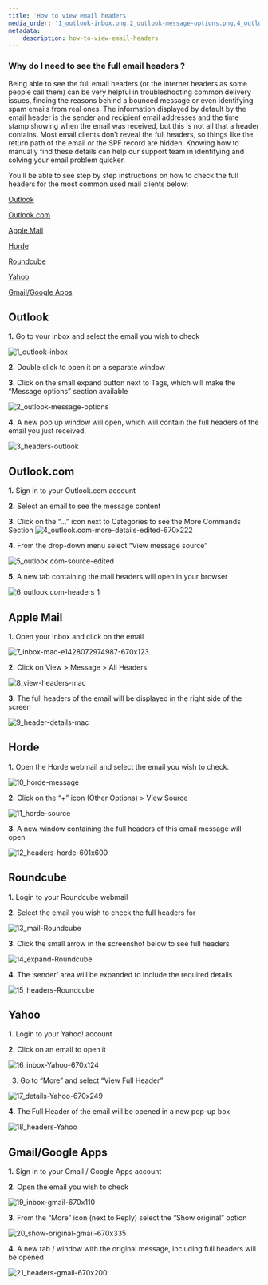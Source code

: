 ```yaml
---
title: 'How to view email headers'
media_order: '1_outlook-inbox.png,2_outlook-message-options.png,4_outlook.com-more-details-edited-670x222.png,3_headers-outlook.png,5_outlook.com-source-edited.png,6_outlook.com-headers_1.png,7_inbox-mac-e1428072974987-670x123.png,8_view-headers-mac.png,9_header-details-mac.png,10_horde-message.png,11_horde-source.png,12_headers-horde-601x600.png,13_mail-Roundcube.png,14_expand-Roundcube.png,15_headers-Roundcube.png,16_inbox-Yahoo-670x124.png,17_details-Yahoo-670x249.png,18_headers-Yahoo.png,19_inbox-gmail-670x110.png,20_show-original-gmail-670x335.png,21_headers-gmail-670x200.png'
metadata:
    description: how-to-view-email-headers
---
```


### Why do I need to see the full email headers ?
Being able to see the full email headers (or the internet headers as some people call them) can be very helpful in troubleshooting common delivery issues, finding the reasons behind a bounced message or even identifying spam emails from real ones. The information displayed by default by the email header is the sender and recipient email addresses and the time stamp showing when the email was received, but this is not all that a header contains. Most email clients don’t reveal the full headers, so things like the return path of the email or the SPF record are hidden. Knowing how to manually find these details can help our support team in identifying and solving your email problem quicker.

You’ll be able to see step by step instructions on how to check the full headers for the most common used mail clients below:
    
[Outlook](#outlook)

[Outlook.com](#outlook.com)

[Apple Mail](apple-mail)

[Horde](#horde)

[Roundcube](#roundcube)

[Yahoo](#yahoo)

[Gmail/Google Apps](#gmail-google-apps)


## Outlook
**1.** Go to your inbox and select the email you wish to check 

![1_outlook-inbox](1_outlook-inbox.png "1_outlook-inbox")

**2.** Double click to open it on a separate window

**3.** Click on the small expand button next to Tags, which will make the “Message options” section available

![2_outlook-message-options](2_outlook-message-options.png "2_outlook-message-options")

**4.** A new pop up window will open, which will contain the full headers of the email you just received. 

![3_headers-outlook](3_headers-outlook.png "3_headers-outlook")

## Outlook.com
**1.** Sign in to your Outlook.com account

**2.**     Select an email to see the message content

**3.** Click on the “…” icon next to Categories to see the More Commands Section ![4_outlook.com-more-details-edited-670x222](4_outlook.com-more-details-edited-670x222.png "4_outlook.com-more-details-edited-670x222")

**4.** From the drop-down menu select “View message source” 

![5_outlook.com-source-edited](5_outlook.com-source-edited.png "5_outlook.com-source-edited")

**5.** A new tab containing the mail headers will open in your browser 

![6_outlook.com-headers_1](6_outlook.com-headers_1.png "6_outlook.com-headers_1") 

## Apple Mail

**1.** Open your inbox and click on the email 

![7_inbox-mac-e1428072974987-670x123](7_inbox-mac-e1428072974987-670x123.png "7_inbox-mac-e1428072974987-670x123")

**2.** Click on View > Message > All Headers 

![8_view-headers-mac](8_view-headers-mac.png "8_view-headers-mac")

**3.** The full headers of the email will be displayed in the right side of the screen 

![9_header-details-mac](9_header-details-mac.png "9_header-details-mac") 

## Horde

**1.** Open the Horde webmail and select the email you wish to check.

![10_horde-message](10_horde-message.png "10_horde-message")

**2.** Click on the “+” icon (Other Options) > View Source 

![11_horde-source](11_horde-source.png "11_horde-source")

**3.** A new window containing the full headers of this email message will open 

![12_headers-horde-601x600](12_headers-horde-601x600.png "12_headers-horde-601x600")

## Roundcube

**1.** Login to your Roundcube webmail

**2.** Select the email you wish to check the full headers for 

![13_mail-Roundcube](13_mail-Roundcube.png "13_mail-Roundcube")

**3.** Click the small arrow in the screenshot below to see full headers 

![14_expand-Roundcube](14_expand-Roundcube.png "14_expand-Roundcube")

**4.** The ‘sender’ area will be expanded to include the required details 

![15_headers-Roundcube](15_headers-Roundcube.png "15_headers-Roundcube") 

## Yahoo

**1.** Login to your Yahoo! account

**2.** Click on an email to open it 

![16_inbox-Yahoo-670x124](16_inbox-Yahoo-670x124.png "16_inbox-Yahoo-670x124")

3. Go to “More” and select “View Full Header”
 
![17_details-Yahoo-670x249](17_details-Yahoo-670x249.png "17_details-Yahoo-670x249")

**4.** The Full Header of the email will be opened in a new pop-up box 

![18_headers-Yahoo](18_headers-Yahoo.png "18_headers-Yahoo") 

## Gmail/Google Apps

**1.** Sign in to your Gmail / Google Apps account

**2.** Open the email you wish to check 

![19_inbox-gmail-670x110](19_inbox-gmail-670x110.png "19_inbox-gmail-670x110")

**3.** From the “More” icon (next to Reply) select the “Show original” option

![20_show-original-gmail-670x335](20_show-original-gmail-670x335.png "20_show-original-gmail-670x335")

**4.** A new tab / window with the original message, including full headers will be opened

![21_headers-gmail-670x200](21_headers-gmail-670x200.png "21_headers-gmail-670x200") 


